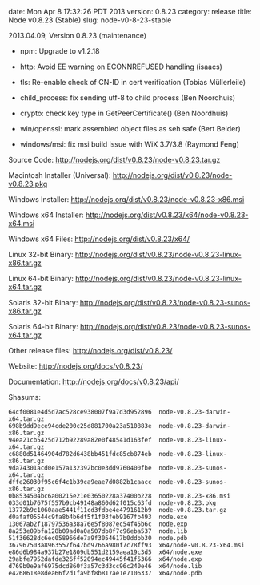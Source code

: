 date: Mon Apr  8 17:32:26 PDT 2013
version: 0.8.23
category: release
title: Node v0.8.23 (Stable)
slug: node-v0-8-23-stable

2013.04.09, Version 0.8.23 (maintenance)

* npm: Upgrade to v1.2.18

* http: Avoid EE warning on ECONNREFUSED handling (isaacs)

* tls: Re-enable check of CN-ID in cert verification (Tobias Müllerleile)

* child_process: fix sending utf-8 to child process (Ben Noordhuis)

* crypto: check key type in GetPeerCertificate() (Ben Noordhuis)

* win/openssl: mark assembled object files as seh safe (Bert Belder)

* windows/msi: fix msi build issue with WiX 3.7/3.8 (Raymond Feng)


Source Code: http://nodejs.org/dist/v0.8.23/node-v0.8.23.tar.gz

Macintosh Installer (Universal): http://nodejs.org/dist/v0.8.23/node-v0.8.23.pkg

Windows Installer: http://nodejs.org/dist/v0.8.23/node-v0.8.23-x86.msi

Windows x64 Installer: http://nodejs.org/dist/v0.8.23/x64/node-v0.8.23-x64.msi

Windows x64 Files: http://nodejs.org/dist/v0.8.23/x64/

Linux 32-bit Binary: http://nodejs.org/dist/v0.8.23/node-v0.8.23-linux-x86.tar.gz

Linux 64-bit Binary: http://nodejs.org/dist/v0.8.23/node-v0.8.23-linux-x64.tar.gz

Solaris 32-bit Binary: http://nodejs.org/dist/v0.8.23/node-v0.8.23-sunos-x86.tar.gz

Solaris 64-bit Binary: http://nodejs.org/dist/v0.8.23/node-v0.8.23-sunos-x64.tar.gz

Other release files: http://nodejs.org/dist/v0.8.23/

Website: http://nodejs.org/docs/v0.8.23/

Documentation: http://nodejs.org/docs/v0.8.23/api/

Shasums:

```
64cf0081e4d5d7ac528ce938007f9a7d3d952896  node-v0.8.23-darwin-x64.tar.gz
698b9dd9ece94cde200c25d881700a23a510883e  node-v0.8.23-darwin-x86.tar.gz
94ea21cb5425d712b92289a82e0f48541d163fef  node-v0.8.23-linux-x64.tar.gz
c6880d51464904d782d6438bb451fdc85cb874eb  node-v0.8.23-linux-x86.tar.gz
9da74301acd0e157a132392bc0e3dd9760400fbe  node-v0.8.23-sunos-x64.tar.gz
dffe26030f95c6f4c1b39ca9eae7d0882b1caacc  node-v0.8.23-sunos-x86.tar.gz
0b8534504bc6a00215e21e03650228a37400b228  node-v0.8.23-x86.msi
033d01b7675f557b9cb49148a860d62f015c63fd  node-v0.8.23.pkg
13772b9c1060aae5441f11cd3fdbe4e4791612b9  node-v0.8.23.tar.gz
d0afaf05544c9fa8b4b6df5f1f03feb9167fb493  node.exe
13067ab2f18797536a38a76e5f8087ec54f45b6c  node.exp
8a253e09bfa128b09ad0a0a507db8f7c96eba537  node.lib
51f36628dc6ec058966de7a9f3054617b0ddbb30  node.pdb
367967503a8963557f647bd9766a980f7c78ff93  x64/node-v0.8.23-x64.msi
e86d6b984a937b27e1809db551d2159aea19c3d5  x64/node.exe
29abfe7952dafde326ff52094ec49445f41f5366  x64/node.exp
d769b0e9af6975dcd860f3a57c3d3cc96c240e46  x64/node.lib
e4268618e8dea66f2d1fa9bf8b817ae1e7106337  x64/node.pdb
```
